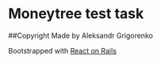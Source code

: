 # Moneytree test task

##Copyright
Made by Aleksandr Grigorenko

Bootstrapped with [React on Rails](https://github.com/shakacode/react_on_rails)